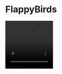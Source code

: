 # FlappyBirds

<video style="width:150px; height:150px;" src="https://github.com/laulaiu/FlappyBirds/blob/master/2023-04-12%2010-29-42.mkv"/>
